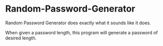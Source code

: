 # Random-Password-Generator
Random Password Generator does exactly what it sounds like it does.

When given a password length, this program will generate a password of desired length.
